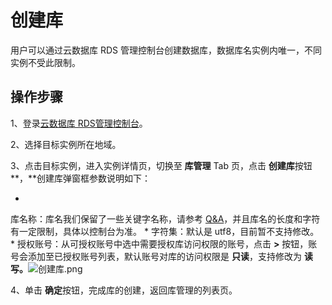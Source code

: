 # 创建库

用户可以通过云数据库 RDS 管理控制台创建数据库，数据库名实例内唯一，不同实例不受此限制。

##

## 操作步骤

1、登录[云数据库 RDS管理控制台](https://rds-console.jdcloud.com/database)。

2、选择目标实例所在地域。

3、点击目标实例，进入实例详情页，切换至 **库管理** Tab 页，点击 **创建库**按钮**，**创建库弹窗框参数说明如下：

* 
库名称：库名我们保留了一些关键字名称，请参考 [Q&A](https://www.jcloud.com/help/detail/75/isCatalog/1)，并且库名的长度和字符有一定限制，具体以控制台为准。
* 
字符集：默认是 utf8，目前暂不支持修改。
* 
授权账号：从可授权账号中选中需要授权库访问权限的账号，点击 **>** 按钮，账号会添加至已授权账号列表，默认账号对库的访问权限是 **只读**，支持修改为 **读写。**![创建库.png](https://img1.jcloudcs.com/cms/c7c96591-6bf8-4d1f-9423-bdcd4a62654520180309143505.png)

4、单击 **确定**按钮，完成库的创建，返回库管理的列表页。